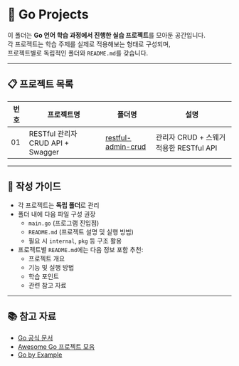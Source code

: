 # 🚀 Go Projects

이 폴더는 **Go 언어 학습 과정에서 진행한 실습 프로젝트**를 모아둔 공간입니다.  
각 프로젝트는 학습 주제를 실제로 적용해보는 형태로 구성되며,  
프로젝트별로 독립적인 폴더와 `README.md`를 갖습니다.

---

## 📋 프로젝트 목록

| 번호 | 프로젝트명 | 폴더명 | 설명 |
|---|---|---|---|
| 01 | RESTful 관리자 CRUD API + Swagger | [restful-admin-crud](./restful-admin-crud) | 관리자 CRUD + 스웨거 적용한 RESTful API |

---

## 📑 작성 가이드
- 각 프로젝트는 **독립 폴더**로 관리
- 폴더 내에 다음 파일 구성 권장
    - `main.go` (프로그램 진입점)
    - `README.md` (프로젝트 설명 및 실행 방법)
    - 필요 시 `internal`, `pkg` 등 구조 활용
- 프로젝트별 `README.md`에는 다음 정보 포함 추천:
    - 프로젝트 개요
    - 기능 및 실행 방법
    - 학습 포인트
    - 관련 참고 자료

---

## 📚 참고 자료
- [Go 공식 문서](https://go.dev/doc/)
- [Awesome Go 프로젝트 모음](https://github.com/avelino/awesome-go)
- [Go by Example](https://gobyexample.com/)

